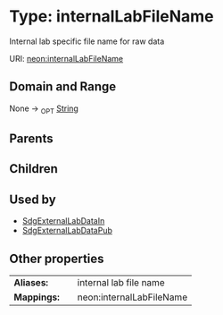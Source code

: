 
# Type: internalLabFileName


Internal lab specific file name for raw data

URI: [neon:internalLabFileName](https://data.neonscience.org/internalLabFileName)


## Domain and Range

None ->  <sub>OPT</sub> [String](types/String.md)

## Parents


## Children


## Used by

 * [SdgExternalLabDataIn](SdgExternalLabDataIn.md)
 * [SdgExternalLabDataPub](SdgExternalLabDataPub.md)

## Other properties

|  |  |  |
| --- | --- | --- |
| **Aliases:** | | internal lab file name |
| **Mappings:** | | neon:internalLabFileName |

